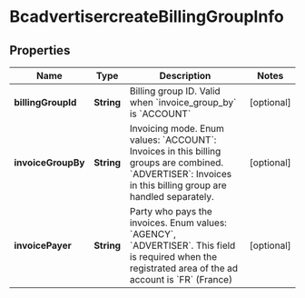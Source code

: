 # BcadvertisercreateBillingGroupInfo

## Properties
Name | Type | Description | Notes
------------ | ------------- | ------------- | -------------
**billingGroupId** | **String** | Billing group ID. Valid when &#x60;invoice_group_by&#x60; is &#x60;ACCOUNT&#x60; |  [optional]
**invoiceGroupBy** | **String** | Invoicing mode. Enum values: &#x60;ACCOUNT&#x60;: Invoices in this billing groups are combined. &#x60;ADVERTISER&#x60;: Invoices in this billing group are handled separately. |  [optional]
**invoicePayer** | **String** | Party who pays the invoices. Enum values: &#x60;AGENCY&#x60;, &#x60;ADVERTISER&#x60;. This field is required when the registrated area of the ad account is &#x60;FR&#x60; (France) |  [optional]
